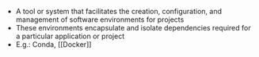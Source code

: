 - A tool or system that facilitates the creation, configuration, and management of software environments for projects
- These environments encapsulate and isolate dependencies required for a particular application or project
- E.g.: Conda, [[Docker]]